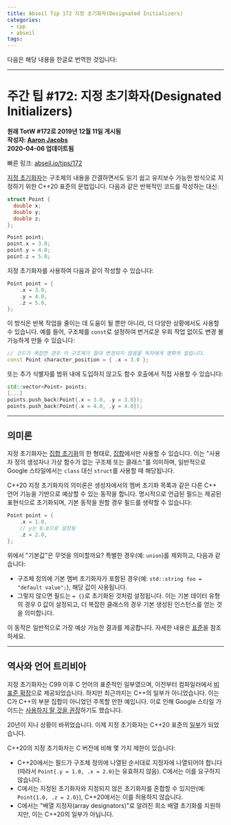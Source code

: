 ```yaml
---
title: Abseil Tip 172 지정 초기화자(Designated Initializers)
categories:
 - cpp
 - abseil
tags:
---
```


다음은 해당 내용을 한글로 번역한 것입니다:

---

# 주간 팁 #172: 지정 초기화자(Designated Initializers)

**원래 TotW #172로 2019년 12월 11일 게시됨**  
**작성자: [Aaron Jacobs](mailto:jacobsa@google.com)**  
**2020-04-06 업데이트됨**

빠른 링크: [abseil.io/tips/172](https://abseil.io/tips/172)

[지정 초기화자](https://en.cppreference.com/w/cpp/language/aggregate_initialization#Designated_initializers)는 구조체의 내용을 간결하면서도 읽기 쉽고 유지보수 가능한 방식으로 지정하기 위한 C++20 표준의 문법입니다. 다음과 같은 반복적인 코드를 작성하는 대신:

```cpp
struct Point {
  double x;
  double y;
  double z;
};

Point point;
point.x = 3.0;
point.y = 4.0;
point.z = 5.0;
```

지정 초기화자를 사용하여 다음과 같이 작성할 수 있습니다:

```cpp
Point point = {
    .x = 3.0,
    .y = 4.0,
    .z = 5.0,
};
```

이 방식은 반복 작업을 줄이는 데 도움이 될 뿐만 아니라, 더 다양한 상황에서도 사용할 수 있습니다. 예를 들어, 구조체를 `const`로 설정하여 번거로운 우회 작업 없이도 변경 불가능하게 만들 수 있습니다:

```cpp
// 코드가 복잡한 경우 이 구조체가 절대 변경되지 않음을 독자에게 명확히 알립니다.
const Point character_position = { .x = 3.0 };
```

또는 추가 식별자를 범위 내에 도입하지 않고도 함수 호출에서 직접 사용할 수 있습니다:

```cpp
std::vector<Point> points;
[...]
points.push_back(Point{.x = 3.0, .y = 3.0});
points.push_back(Point{.x = 4.0, .y = 4.0});
```

---

## 의미론

지정 초기화자는 [집합 초기화](https://en.cppreference.com/w/cpp/language/aggregate_initialization)의 한 형태로, [집합](https://en.cppreference.com/w/cpp/language/aggregate_initialization#Explanation)에서만 사용할 수 있습니다. 이는 "사용자 정의 생성자나 가상 함수가 없는 구조체 또는 클래스"를 의미하며, 일반적으로 Google 스타일에서는 `class` 대신 `struct`를 사용할 때 해당됩니다.

C++20 지정 초기화자의 의미론은 생성자에서의 멤버 초기화 목록과 같은 다른 C++ 언어 기능을 기반으로 예상할 수 있는 동작을 합니다. 명시적으로 언급된 필드는 제공된 표현식으로 초기화되며, 기본 동작을 원할 경우 필드를 생략할 수 있습니다:

```cpp
Point point = {
    .x = 1.0,
    // y는 0.0으로 설정됨
    .z = 2.0,
};
```

위에서 "기본값"은 무엇을 의미할까요? 특별한 경우(예: `union`)를 제외하고, 다음과 같습니다:

- 구조체 정의에 기본 멤버 초기화자가 포함된 경우(예: `std::string foo = "default value";`), 해당 값이 사용됩니다.
- 그렇지 않으면 필드는 `= {}`로 초기화된 것처럼 설정됩니다. 이는 기본 데이터 유형의 경우 0 값이 설정되고, 더 복잡한 클래스의 경우 기본 생성된 인스턴스를 얻는 것을 의미합니다.

이 동작은 일반적으로 가장 예상 가능한 결과를 제공합니다. 자세한 내용은 [표준](http://eel.is/c++draft/dcl.init#aggr-5)을 참조하세요.

---

## 역사와 언어 트리비아

지정 초기화자는 C99 이후 C 언어의 표준적인 일부였으며, 이전부터 컴파일러에서 [비표준 확장](https://gcc.gnu.org/onlinedocs/gcc/Designated-Inits.html)으로 제공되었습니다. 하지만 최근까지는 C++의 일부가 아니었습니다. 이는 C가 C++의 부분 집합이 아니었던 주목할 만한 예입니다. 이로 인해 Google 스타일 가이드는 [사용하지 말 것을 권장](https://google.github.io/styleguide/cppguide.html#Nonstandard_Extensions)하기도 했습니다.

20년이 지나 상황이 바뀌었습니다. 이제 지정 초기화자는 C++20 표준의 [일부](http://eel.is/c++draft/dcl.init#aggr-3)가 되었습니다.

C++20의 지정 초기화자는 C 버전에 비해 몇 가지 제한이 있습니다:

- C++20에서는 필드가 구조체 정의에 나열된 순서대로 지정자에 나열되어야 합니다(따라서 `Point{.y = 1.0, .x = 2.0}`는 유효하지 않음). C에서는 이를 요구하지 않습니다.
- C에서는 지정된 초기화자와 지정되지 않은 초기화자를 혼합할 수 있지만(예: `Point{1.0, .z = 2.0}`), C++20에서는 이를 허용하지 않습니다.
- C에서는 "배열 지정자(array designators)"로 알려진 희소 배열 초기화를 지원하지만, 이는 C++20의 일부가 아닙니다.